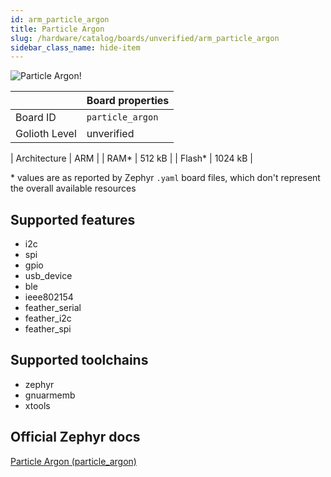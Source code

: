 ```yaml
---
id: arm_particle_argon
title: Particle Argon
slug: /hardware/catalog/boards/unverified/arm_particle_argon
sidebar_class_name: hide-item
---
```


[//]: # (This is an auto-generated file, do not edit! Changes to it will be lost upon re-generation)

![Particle Argon!](/img/boards/arm/particle_argon.png "Particle Argon")

|                | Board properties     |
| -------------  | -------------------- |
| Board ID       | `particle_argon` |
| Golioth Level  | unverified       |

| Architecture   | ARM |
| RAM*           | 512 kB |
| Flash*         | 1024 kB |

\* values are as reported by Zephyr `.yaml` board files, which don't represent the overall available resources



## Supported features

* i2c
* spi
* gpio
* usb_device
* ble
* ieee802154
* feather_serial
* feather_i2c
* feather_spi

## Supported toolchains

* zephyr
* gnuarmemb
* xtools

## Official Zephyr docs

[Particle Argon (particle_argon)](https://docs.zephyrproject.org/latest/boards/arm/particle_argon/doc/index.html)
